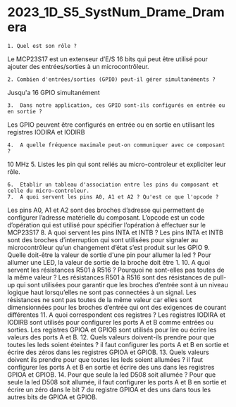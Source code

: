 # 2023_1D_S5_SystNum_Drame_Dramera

    1. Quel est son rôle ?
Le MCP23S17 est un extenseur d’E/S 16 bits qui peut être utilisé pour ajouter des entrées/sorties à un microcontrôleur.

    2. Combien d'entrées/sorties (GPIO) peut-il gérer simultanéments ?
Jusqu'a 16 GPIO simultanément

    3.  Dans notre application, ces GPIO sont-ils configurés en entrée ou en sortie ?
Les GPIO peuvent être configurés en entrée ou en sortie en utilisant les registres IODIRA et IODIRB

    4.  A quelle fréquence maximale peut-on communiquer avec ce composant ?
  10 MHz
    5.  Listes les pin qui sont reliés au micro-controleur et expliciter leur rôle.
    
    6.  Etablir un tableau d'association entre les pins du composant et celle du micro-controleur.
    7.  A quoi servent les pins A0, A1 et A2 ? Qu'est ce que l'opcode ?
Les pins A0, A1 et A2 sont des broches d’adresse qui permettent de configurer l’adresse matérielle du composant.
L’opcode est un code d’opération qui est utilisé pour spécifier l’opération à effectuer sur le MCP23S17
    8.  A quoi servent les pins INTA et INTB ?
Les pins INTA et INTB sont des broches d’interruption qui sont utilisées pour signaler au microcontrôleur qu’un changement d’état s’est produit sur les GPIO
    9.  Quelle doit-être la valeur de sortie d'une pin pour allumer la led ?
Pour allumer une LED, la valeur de sortie de la broche doit être 1.
    10.  A quoi servent les résistances R501 à R516 ? Pourquoi ne sont-elles pas toutes de la même valeur ?
Les résistances R501 à R516 sont des résistances de pull-up qui sont utilisées pour garantir que les broches d’entrée sont à un niveau logique haut lorsqu’elles ne sont pas connectées à un signal. Les résistances ne sont pas toutes de la même valeur car elles sont dimensionnées pour les broches d’entrée qui ont des exigences de courant différentes
    11.  A quoi correspondent ces registres ?
Les registres IODIRA et IODIRB sont utilisés pour configurer les ports A et B comme entrées ou sorties. Les registres GPIOA et GPIOB sont utilisés pour lire ou écrire les valeurs des ports A et B.
    12.  Quels valeurs doivent-ils prendre pour que toutes les leds soient éteintes ?
il faut configurer les ports A et B en sortie et écrire des zéros dans les registres GPIOA et GPIOB.
    13.  Quels valeurs doivent ils prendre pour que toutes les leds soient allumées ?
il faut configurer les ports A et B en sortie et écrire des uns dans les registres GPIOA et GPIOB.
    14.  Pour que seule la led D508 soit allumée ?
Pour que seule la led D508 soit allumée, il faut configurer les ports A et B en sortie et écrire un zéro dans le bit 7 du registre GPIOA et des uns dans tous les autres bits de GPIOA et GPIOB.
